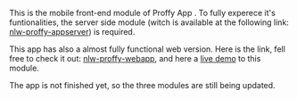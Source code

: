 This is the mobile front-end module of Proffy App . To fully experece it's funtionalities, the server side module (witch is available at the following link: [nlw-proffy-appserver](https://github.com/joaokbmartins/nlw-proffy-appserver)) is required.

This app has also a almost fully functional web version. Here is the link, fell free to check it out: [nlw-proffy-webapp](https://github.com/joaokbmartins/nlw-proffy-webapp), and here a [live demo](https://5f67cb5654e3f20007f5bb08--naughty-ramanujan-b7bb9a.netlify.app/) to this module.

The app is not finished yet, so the three modules are still being updated.
